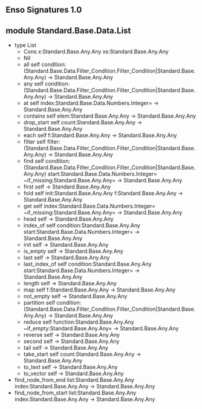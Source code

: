 ## Enso Signatures 1.0
## module Standard.Base.Data.List
- type List
    - Cons x:Standard.Base.Any.Any xs:Standard.Base.Any.Any
    - Nil
    - all self condition:(Standard.Base.Data.Filter_Condition.Filter_Condition|Standard.Base.Any.Any) -> Standard.Base.Any.Any
    - any self condition:(Standard.Base.Data.Filter_Condition.Filter_Condition|Standard.Base.Any.Any) -> Standard.Base.Any.Any
    - at self index:Standard.Base.Data.Numbers.Integer= -> Standard.Base.Any.Any
    - contains self elem:Standard.Base.Any.Any -> Standard.Base.Any.Any
    - drop_start self count:Standard.Base.Any.Any -> Standard.Base.Any.Any
    - each self f:Standard.Base.Any.Any -> Standard.Base.Any.Any
    - filter self filter:(Standard.Base.Data.Filter_Condition.Filter_Condition|Standard.Base.Any.Any) -> Standard.Base.Any.Any
    - find self condition:(Standard.Base.Data.Filter_Condition.Filter_Condition|Standard.Base.Any.Any) start:Standard.Base.Data.Numbers.Integer= ~if_missing:Standard.Base.Any.Any= -> Standard.Base.Any.Any
    - first self -> Standard.Base.Any.Any
    - fold self init:Standard.Base.Any.Any f:Standard.Base.Any.Any -> Standard.Base.Any.Any
    - get self index:Standard.Base.Data.Numbers.Integer= ~if_missing:Standard.Base.Any.Any= -> Standard.Base.Any.Any
    - head self -> Standard.Base.Any.Any
    - index_of self condition:Standard.Base.Any.Any start:Standard.Base.Data.Numbers.Integer= -> Standard.Base.Any.Any
    - init self -> Standard.Base.Any.Any
    - is_empty self -> Standard.Base.Any.Any
    - last self -> Standard.Base.Any.Any
    - last_index_of self condition:Standard.Base.Any.Any start:Standard.Base.Data.Numbers.Integer= -> Standard.Base.Any.Any
    - length self -> Standard.Base.Any.Any
    - map self f:Standard.Base.Any.Any -> Standard.Base.Any.Any
    - not_empty self -> Standard.Base.Any.Any
    - partition self condition:(Standard.Base.Data.Filter_Condition.Filter_Condition|Standard.Base.Any.Any) -> Standard.Base.Any.Any
    - reduce self function:Standard.Base.Any.Any ~if_empty:Standard.Base.Any.Any= -> Standard.Base.Any.Any
    - reverse self -> Standard.Base.Any.Any
    - second self -> Standard.Base.Any.Any
    - tail self -> Standard.Base.Any.Any
    - take_start self count:Standard.Base.Any.Any -> Standard.Base.Any.Any
    - to_text self -> Standard.Base.Any.Any
    - to_vector self -> Standard.Base.Any.Any
- find_node_from_end list:Standard.Base.Any.Any index:Standard.Base.Any.Any -> Standard.Base.Any.Any
- find_node_from_start list:Standard.Base.Any.Any index:Standard.Base.Any.Any -> Standard.Base.Any.Any
